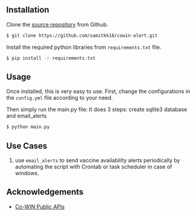 ## Installation

Clone the [source repository](https://github.com/samitkk18/cowin-alert) from Github.
```sh
$ git clone https://github.com/samitkk18/cowin-alert.git
```
Install the required python libraries from `requirements.txt` file.
```sh
$ pip install -r requirements.txt 
```

## Usage

Once installed, this is very easy to use. First, change the configurations in the `config.yml` file according to your need.

Then simply run the main.py file:
It does 3 steps: create sqlite3 database and email_alerts
```sh
$ python main.py
```


## Use Cases

1. use `email_alerts` to send vaccine availability alerts periodically by automating the script with Crontab or task scheduler in case of windows.

## Acknowledgements

- [Co-WIN Public APIs](https://apisetu.gov.in/public/marketplace/api/cowin/cowin-public-v2)
